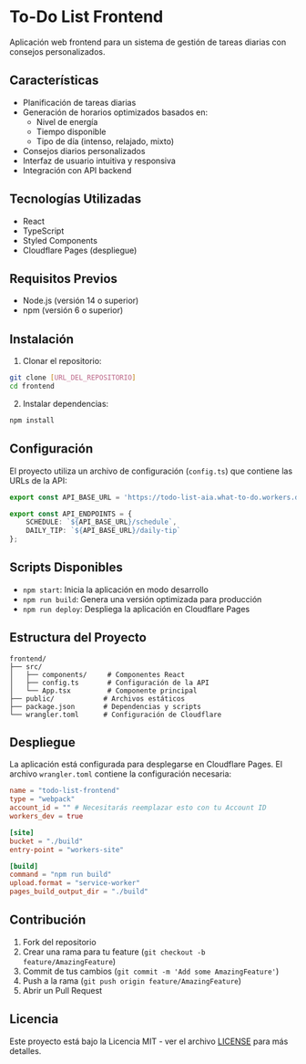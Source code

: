 # To-Do List Frontend

Aplicación web frontend para un sistema de gestión de tareas diarias con consejos personalizados.

## Características

- Planificación de tareas diarias
- Generación de horarios optimizados basados en:
  - Nivel de energía
  - Tiempo disponible
  - Tipo de día (intenso, relajado, mixto)
- Consejos diarios personalizados
- Interfaz de usuario intuitiva y responsiva
- Integración con API backend

## Tecnologías Utilizadas

- React
- TypeScript
- Styled Components
- Cloudflare Pages (despliegue)

## Requisitos Previos

- Node.js (versión 14 o superior)
- npm (versión 6 o superior)

## Instalación

1. Clonar el repositorio:
```bash
git clone [URL_DEL_REPOSITORIO]
cd frontend
```

2. Instalar dependencias:
```bash
npm install
```

## Configuración

El proyecto utiliza un archivo de configuración (`config.ts`) que contiene las URLs de la API:

```typescript
export const API_BASE_URL = 'https://todo-list-aia.what-to-do.workers.dev/api';

export const API_ENDPOINTS = {
    SCHEDULE: `${API_BASE_URL}/schedule`,
    DAILY_TIP: `${API_BASE_URL}/daily-tip`
};
```

## Scripts Disponibles

- `npm start`: Inicia la aplicación en modo desarrollo
- `npm run build`: Genera una versión optimizada para producción
- `npm run deploy`: Despliega la aplicación en Cloudflare Pages

## Estructura del Proyecto

```
frontend/
├── src/
│   ├── components/     # Componentes React
│   ├── config.ts       # Configuración de la API
│   └── App.tsx         # Componente principal
├── public/            # Archivos estáticos
├── package.json       # Dependencias y scripts
└── wrangler.toml      # Configuración de Cloudflare
```

## Despliegue

La aplicación está configurada para desplegarse en Cloudflare Pages. El archivo `wrangler.toml` contiene la configuración necesaria:

```toml
name = "todo-list-frontend"
type = "webpack"
account_id = "" # Necesitarás reemplazar esto con tu Account ID
workers_dev = true

[site]
bucket = "./build"
entry-point = "workers-site"

[build]
command = "npm run build"
upload.format = "service-worker"
pages_build_output_dir = "./build"
```

## Contribución

1. Fork del repositorio
2. Crear una rama para tu feature (`git checkout -b feature/AmazingFeature`)
3. Commit de tus cambios (`git commit -m 'Add some AmazingFeature'`)
4. Push a la rama (`git push origin feature/AmazingFeature`)
5. Abrir un Pull Request

## Licencia

Este proyecto está bajo la Licencia MIT - ver el archivo [LICENSE](LICENSE) para más detalles.
